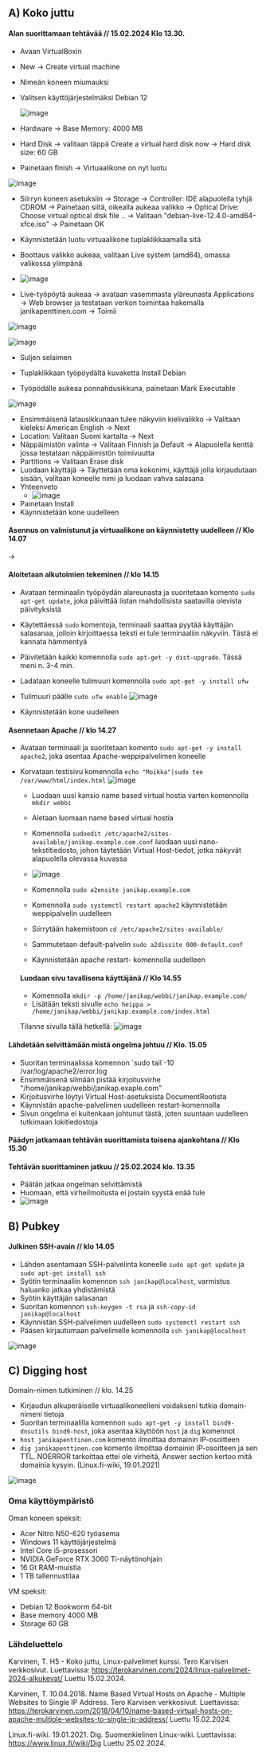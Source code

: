 ## A) Koko juttu

#### Alan suorittamaan tehtävää // 15.02.2024 Klo 13.30. 


- Avaan VirtualBoxin
- New -> Create virtual machine
- Nimeän koneen miumauksi
- Valitsen käyttöjärjestelmäksi Debian 12
  
  ![image](https://github.com/bhd471/linux-palvelimet/assets/148760837/707f6cf5-b0bd-4197-a00b-fbb87d40d7ca)


- Hardware -> Base Memory: 4000 MB
- Hard Disk -> valitaan täppä Create a virtual hard disk now -> Hard disk size: 60 GB
- Painetaan finish -> Virtuaalikone on nyt luotu

 ![image](https://github.com/bhd471/linux-palvelimet/assets/148760837/526bdc41-e008-4bec-bd2c-bf2ee8e60d83)


- Siirryn koneen asetuksiin -> Storage -> Controller: IDE alapuolella tyhjä CDROM  -> Painetaan siitä, oikealla aukeaa valikko -> Optical Drive: Choose virtual optical disk file .. -> Valitaan "debian-live-12.4.0-amd64-xfce.iso" -> Painetaan OK

- Käynnistetään luotu virtuaalikone tuplaklikkaamalla sitä
- Boottaus valikko aukeaa, valitaan Live system (amd64), omassa valikossa ylimpänä

- ![image](https://github.com/bhd471/linux-palvelimet/assets/148760837/6a81c83e-9742-4766-809f-4ab49397e6d0)

- Live-työpöytä aukeaa -> avataan vasemmasta yläreunasta Applications -> Web browser ja testataan verkon toimintaa hakemalla janikapenttinen.com -> Toimii
  
![image](https://github.com/bhd471/linux-palvelimet/assets/148760837/eed5ce60-dadb-41b0-9d10-f5f5a9a4c3bd)

![image](https://github.com/bhd471/linux-palvelimet/assets/148760837/a8b9ad54-5416-432d-8b7d-845e76cf1139)

- Suljen selaimen

- Tuplaklikkaan työpöydältä kuvaketta Install Debian
- Työpödälle aukeaa ponnahdusikkuna, painetaan Mark Executable

 ![image](https://github.com/bhd471/linux-palvelimet/assets/148760837/29d35437-6588-4818-ba69-371aa8e7a684)


- Ensimmäisenä latausikkunaan tulee näkyviin kielivalikko -> Valitaan kieleksi American English -> Next
- Location: Valitaan Suomi kartalta -> Next
- Näppäimistön valinta -> Valitaan Finnish ja Default -> Alapuolella kenttä jossa testataan näppäimistön toimivuutta
- Partitions -> Valitaan Erase disk
- Luodaan käyttäjä -> Täyttetään oma kokonimi, käyttäjä jolla kirjaudutaan sisään, valitaan koneelle nimi ja luodaan vahva salasana
- Yhteenveto
  - ![image](https://github.com/bhd471/linux-palvelimet/assets/148760837/0a6c4d36-7ea6-475b-8d63-b7d64b83d64d)
- Painetaan Install
- Käynnistetään kone uudelleen

#### Asennus on valmistunut ja virtuaalikone on käynnistetty uudelleen // Klo 14.07
->
#### Aloitetaan alkutoimien tekeminen // klo 14.15

- Avataan terminaalin työpöydän alareunasta ja suoritetaan komento `sudo apt-get update`, joka päivittää listan mahdollisista saatavilla olevista päivityksistä
- Käytettäessä `sudo` komentoja, terminaali saattaa pyytää käyttäjän salasanaa, jolloin kirjoittaessa teksti ei tule terminaaliin näkyviin. Tästä ei kannata hämmentyä
- Päivitetään kaikki komennolla `sudo apt-get -y dist-upgrade`. Tässä meni n. 3-4 min.
- Ladataan koneelle tulimuuri komennolla `sudo apt-get -y install ufw`
- Tulimuuri päälle `sudo ufw enable`
  ![image](https://github.com/bhd471/linux-palvelimet/assets/148760837/da49967c-6050-4b5a-948b-a5acbe8f51da)

- Käynnistetään kone uudelleen
  

#### Asennetaan Apache // klo 14.27

- Avataan terminaali ja suoritetaan komento `sudo apt-get -y install apache2`, joka asentaa Apache-weppipalvelimen koneelle
- Korvataan testisivu komennolla `echo "Moikka"|sudo tee /var/www/html/index.html`
  ![image](https://github.com/bhd471/linux-palvelimet/assets/148760837/08974c93-29ed-459e-ad89-ada19c42719c)

  - Luodaan uusi kansio name based virtual hostia varten komennolla `mkdir webbi`
  - Aletaan luomaan name based virtual hostia
  - Komennolla `sudoedit /etc/apache2/sites-available/janikap.example.com.conf` luodaan uusi nano-tekstitiedosto, johon täytetään Virtual Host-tiedot, jotka näkyvät alapuolella olevassa kuvassa
  - ![image](https://github.com/bhd471/linux-palvelimet/assets/148760837/6cc1f30c-6409-4de0-81ec-7d4782e8e257)
 
  - Komennolla `sudo a2ensite janikap.example.com`
  - Komennolla `sudo systemctl restart apache2` käynnistetään weppipalvelin uudelleen
  - Siirrytään hakemistoon `cd /etc/apache2/sites-available/`
  - Sammutetaan default-palvelin `sudo a2dissite 000-default.conf`
  - Käynnistetään apache restart- komennolla uudelleen

  #### Luodaan sivu tavallisena käyttäjänä // Klo 14.55

  - Komennolla `mkdir -p /home/janikap/webbi/janikap.example.com/`
  - Lisätään teksti sivulle `echo heippa > /home/janikap/webbi/janikap.example.com/index.html`

  Tilanne sivulla tällä hetkellä:
  ![image](https://github.com/bhd471/linux-palvelimet/assets/148760837/a1fb56db-e23d-401a-b4b3-8bcd4cf5e4f0)

 #### Lähdetään selvittämään mistä ongelma johtuu // Klo. 15.05

  - Suoritan terminaalissa komennon `sudo tail -10 /var/log/apache2/error.log
  - Ensimmäisenä silmään pistää kirjoitusvirhe "/home/janikap/webbi/janikap.exaple.com"
  - Kirjoitusvirhe löytyi Virtual Host-asetuksista DocumentRootista
  - Käynnistän apache-palvelimen uudelleen restart-komennolla
  - Sivun ongelma ei kuitenkaan johtunut tästä, joten suuntaan uudelleen tutkimaan lokitiedostoja
  
  #### Päädyn jatkamaan tehtävän suorittamista toisena ajankohtana // Klo 15.30


  #### Tehtävän suorittaminen jatkuu // 25.02.2024 klo. 13.35

  - Päätän jatkaa ongelman selvittämistä
  - Huomaan, että virheilmoitusta ei jostain syystä enää tule
  - ![image](https://github.com/bhd471/linux-palvelimet/assets/148760837/dccaabe2-fbeb-47a4-8d63-23be795a7db5)
 

    
## B) Pubkey 

#### Julkinen SSH-avain // klo 14.05

- Lähden asentamaan SSH-palvelinta koneelle `sudo apt-get update` ja `sudo apt-get install ssh`
- Syötin terminaaliin komennon `ssh janikap@localhost`, varmistus haluanko jatkaa yhdistämistä
- Syötin käyttäjän salasanan
- Suoritan komennon `ssh-keygen -t rsa` ja `ssh-copy-id janikap@localhost`
- Käynnistän SSH-palvelimen uudelleen `sudo systemctl restart ssh`
- Pääsen kirjautumaan palvelimelle komennolla `ssh janikap@localhost`

 ![image](https://github.com/bhd471/linux-palvelimet/assets/148760837/3205f93a-bb73-433b-8cb7-5c26f89f7b9f)

  


  ## C) Digging host 
  
  Domain-nimen tutkiminen // klo. 14.25

  - Kirjaudun alkuperäiselle virtuaalikoneelleni voidakseni tutkia domain-nimeni tietoja
  - Suoritan terminaalilla komennon `sudo apt-get -y install bind9-dnsutils bind9-host`, joka asentaa käyttöön `host` ja `dig` komennot
  - `host janikapenttinen.com` komento ilmoittaa domainin IP-osoitteen
  - `dig janikapenttinen.com` komento ilmoittaa domainin IP-osoitteen ja sen TTL. NOERROR tarkoittaa ettei ole virheitä, Answer section kertoo mitä domainia kysyin.
    (Linux.fi-wiki, 19.01.2021)
  
![image](https://github.com/bhd471/linux-palvelimet/assets/148760837/9a0eace6-9a91-41c5-a094-0017cdf48f5a)

     



### Oma käyttöympäristö

Oman koneen speksit:

- Acer Nitro N50-620 työasema
- Windows 11 käyttöjärjestelmä
- Intel Core i5-prosessori
- NVIDIA GeForce RTX 3060 Ti-näytönohjain
- 16 Gt RAM-muistia
- 1 TB tallennustilaa

VM speksit:

- Debian 12 Bookworm 64-bit
- Base memory 4000 MB
- Storage 60 GB


### Lähdeluettelo

Karvinen, T. H5 - Koko juttu, Linux-palvelimet kurssi. Tero Karvisen verkkosivut. Luettavissa: https://terokarvinen.com/2024/linux-palvelimet-2024-alkukevat/ 
Luettu 15.02.2024.

Karvinen, T. 10.04.2018. Name Based Virtual Hosts on Apache - Multiple Websites to Single IP Address. Tero Karvisen verkkosivut. Luettavissa: https://terokarvinen.com/2018/04/10/name-based-virtual-hosts-on-apache-multiple-websites-to-single-ip-address/ 
Luettu 15.02.2024.

Linux.fi-wiki. 19.01.2021. Dig. Suomenkielinen Linux-wiki. Luettavissa: https://www.linux.fi/wiki/Dig
Luettu 25.02.2024.




